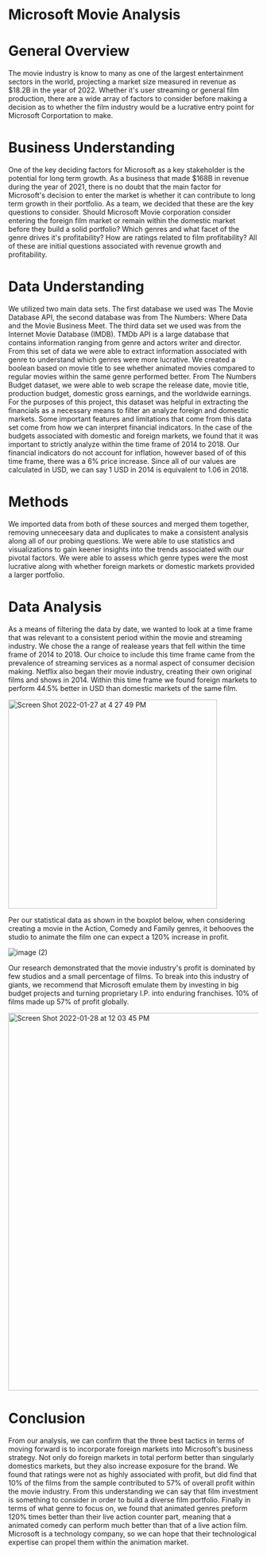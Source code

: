 

# Microsoft Movie Analysis


# General Overview
The movie industry is know to many as one of the largest entertainment sectors in the world, projecting a market size measured in revenue as $18.2B in the year of 2022. Whether it's user streaming or general film production, there are a wide array of factors to consider before making a decision as to whether the film industry would be a lucrative entry point for Microsoft Corportation to make. 


# Business Understanding
One of the key deciding factors for Microsoft as a key stakeholder is the potential for long term growth. As a business that made $168B in revenue during the year of 2021, there is no doubt that the main factor for Microsoft's decision to enter the market is whether it can contribute to long term growth in their portfolio. As a team, we decided that these are the key questions to consider. Should Microsoft Movie corporation consider entering the foreign film market or remain within the domestic market before they build a solid portfolio? Which genres and what facet of the genre drives it's profitability? How are ratings related to film profitability? All of these are initial questions associated with revenue growth and profitability. 

# Data Understanding
We utilized two main data sets. The first database we used was The Movie Database API, the second database was from The Numbers: Where Data and the Movie Business Meet. The third data set we used was from the Internet Movie Database (IMDB). TMDb API is a large database that contains information ranging from genre and actors writer and director. From this set of data we were able to extract information associated with genre to understand which genres were more lucrative. We created a boolean based on movie title to see whether animated movies compared to regular movies within the same genre performed better. From The Numbers Budget dataset, we were able to web scrape the release date, movie title, production budget, domestic gross earnings, and the worldwide earnings. For the purposes of this project, this dataset was helpful in extracting the financials as a necessary means to filter an analyze foreign and domestic markets. Some important features and limitations that come from this data set come from how we can interpret financial indicators. In the case of the budgets associated with domestic and foreign markets, we found that it was important to strictly analyze within the time frame of 2014 to 2018. Our financial indicators do not account for inflation, however based of of this time frame, there was a 6% price increase. Since all of our values are calculated in USD, we can say 1 USD in 2014 is equivalent to 1.06 in 2018. 

# Methods
We imported data from both of these sources and merged them together, removing unneceesary data and duplicates to make a consistent analysis along all of our probing questions. We were able to use statistics and visualizations to gain keener insights into the trends associated with our pivotal factors. We were able to assess which genre types were the most lucrative along with whether foreign markets or domestic markets provided a larger portfolio.

# Data Analysis

As a means of filtering the data by date, we wanted to look at a time frame that was relevant to a consistent period within the movie and streaming industry. We chose the a range of realease years that fell within the time frame of 2014 to 2018. Our choice to include this time frame came from the prevalence of streaming services as a normal aspect of consumer decision making. Netflix also began their movie industry, creating their own original films and shows in 2014. Within this time frame we found foreign markets to perform 44.5% better in USD than domestic markets of the same film. 


<img width="420" alt="Screen Shot 2022-01-27 at 4 27 49 PM" src="https://user-images.githubusercontent.com/97462844/151591399-d33d56cc-a85f-4cb7-ad68-f86f8b0f0750.png">

Per our statistical data as shown in the boxplot below, when considering creating a movie in the Action, Comedy and Family genres, it behooves the studio to animate the film one can expect a 120% increase in profit.


![image (2)](https://user-images.githubusercontent.com/97462844/151560058-f94770c8-b1a3-4972-bba5-7d6282ac9392.png)

Our research demonstrated that the movie industry's profit is dominated by few studios and a small percentage of films. To break into this industry of giants, we recommend that Microsoft emulate them by investing in big budget projects and turning proprietary I.P. into enduring franchises. 10% of films made up 57% of profit globally. 


<img width="758" alt="Screen Shot 2022-01-28 at 12 03 45 PM" src="https://user-images.githubusercontent.com/97462844/151591562-02a1c5fb-bb06-4277-b42f-f92596483977.png">

# Conclusion
From our analysis, we can confirm that the three best tactics in terms of moving forward is to incorporate foreign markets into Microsoft's business strategy. Not only do foreign markets in total perform better than singularly domestics markets, but they also increase exposure for the brand. We found that ratings were not as highly associated with profit, but did find that 10% of the films from the sample contributed to 57% of overall profit within the movie industry. From this understanding we can say that film investment is something to consider in order to build a diverse film portfolio. Finally in terms of what genre to focus on, we found that animated genres preform 120% times better than their live action counter part, meaning that a animated comedy can perform much better than that of a live action film. Microsoft is a technology company, so we can hope that their technological expertise can propel them within the animation market. 









